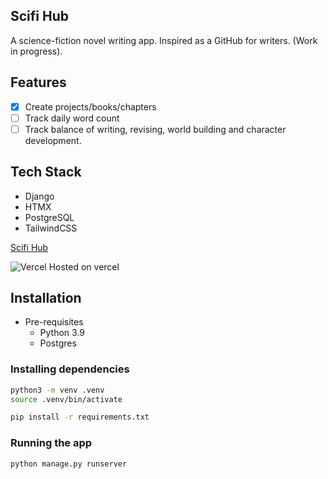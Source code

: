 ## Scifi Hub

A science-fiction novel writing app. Inspired as a GitHub for writers. (Work in progress).

## Features

- [x] Create projects/books/chapters
- [ ] Track daily word count
- [ ] Track balance of writing, revising, world building and character development.

## Tech Stack

- Django
- HTMX
- PostgreSQL
- TailwindCSS

[Scifi Hub](https://scifihub-app.vercel.app)

![Vercel](https://therealsujitk-vercel-badge.vercel.app/?app=scifihub-app)
Hosted on vercel

## Installation

- Pre-requisites
    - Python 3.9
    - Postgres

### Installing dependencies

```bash
python3 -m venv .venv
source .venv/bin/activate

pip install -r requirements.txt
```

### Running the app

```bash
python manage.py runserver
```
